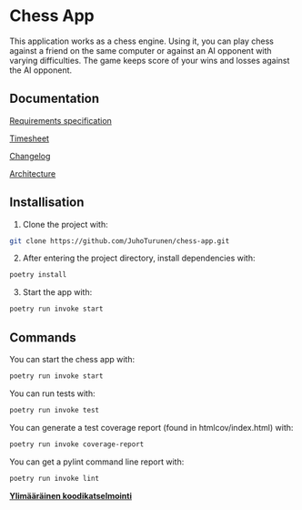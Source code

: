 # Chess App

This application works as a chess engine. Using it, you can play chess against a friend on the same computer or against an AI opponent with varying difficulties. The game keeps score of your wins and losses against the AI opponent.

## Documentation
[Requirements specification](https://github.com/JuhoTurunen/ot-harjoitustyo/blob/main/documentation/requirements_specification.md)

[Timesheet](https://github.com/JuhoTurunen/ot-harjoitustyo/blob/main/documentation/timesheet.md)

[Changelog](https://github.com/JuhoTurunen/ot-harjoitustyo/blob/main/documentation/changelog.md)

[Architecture](https://github.com/JuhoTurunen/ot-harjoitustyo/blob/main/documentation/architecture.md)


## Installisation

1. Clone the project with:

```bash
git clone https://github.com/JuhoTurunen/chess-app.git
```

2. After entering the project directory, install dependencies with:
   
```bash
poetry install
```

3. Start the app with:

```bash
poetry run invoke start
```

## Commands

You can start the chess app with:

```bash
poetry run invoke start
```

You can run tests with:

```bash
poetry run invoke test
```

You can generate a test coverage report (found in htmlcov/index.html) with:

```bash
poetry run invoke coverage-report
```

You can get a pylint command line report with:

```bash
poetry run invoke lint
```

[**Ylimääräinen koodikatselmointi**](https://github.com/imsyc75/ot-harjoitustyo/issues/1)
